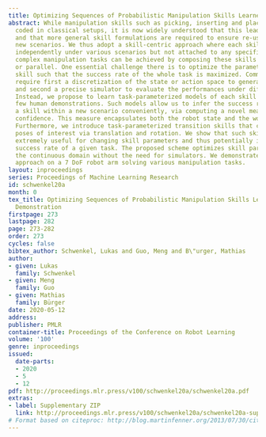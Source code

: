 ```yaml
---
title: Optimizing Sequences of Probabilistic Manipulation Skills Learned from Demonstration
abstract: While manipulation skills such as picking, inserting and placing were hard
  coded in classical setups, it is now widely understood that this leads to poor flexibility
  and that more general skill formulations are required to ensure re-usability in
  new scenarios. We thus adopt a skill-centric approach where each skill is learned
  independently under various scenarios but not attached to any specific task. Afterwards,
  complex manipulation tasks can be achieved by composing these skills in sequence
  or parallel. One essential challenge there is to optimize the parameters of each
  skill such that the success rate of the whole task is maximized. Common approaches
  require first a discretization of the state or action space to generate such parameters
  and second a precise simulator to evaluate the performances under different parameters.
  Instead, we propose to learn task-parameterized models of each skill directly from
  few human demonstrations. Such models allow us to infer the success rate of executing
  a skill within a new scenario conveniently, via computing a novel measure of execution
  confidence. This measure encapsulates both the robot state and the workspace configuration.
  Furthermore, we introduce task-parameterized transition skills that change the object
  poses of interest via translation and rotation. We show that such skills can be
  extremely useful for changing skill parameters and thus potentially improving the
  success rate of a given task. The proposed scheme optimizes skill parameters in
  the continuous domain without the need for simulators. We demonstrate the proposed
  approach on a 7 DoF robot arm solving various manipulation tasks.
layout: inproceedings
series: Proceedings of Machine Learning Research
id: schwenkel20a
month: 0
tex_title: Optimizing Sequences of Probabilistic Manipulation Skills Learned from
  Demonstration
firstpage: 273
lastpage: 282
page: 273-282
order: 273
cycles: false
bibtex_author: Schwenkel, Lukas and Guo, Meng and B\"urger, Mathias
author:
- given: Lukas
  family: Schwenkel
- given: Meng
  family: Guo
- given: Mathias
  family: Bürger
date: 2020-05-12
address: 
publisher: PMLR
container-title: Proceedings of the Conference on Robot Learning
volume: '100'
genre: inproceedings
issued:
  date-parts:
  - 2020
  - 5
  - 12
pdf: http://proceedings.mlr.press/v100/schwenkel20a/schwenkel20a.pdf
extras:
- label: Supplementary ZIP
  link: http://proceedings.mlr.press/v100/schwenkel20a/schwenkel20a-supp.zip
# Format based on citeproc: http://blog.martinfenner.org/2013/07/30/citeproc-yaml-for-bibliographies/
---
```

